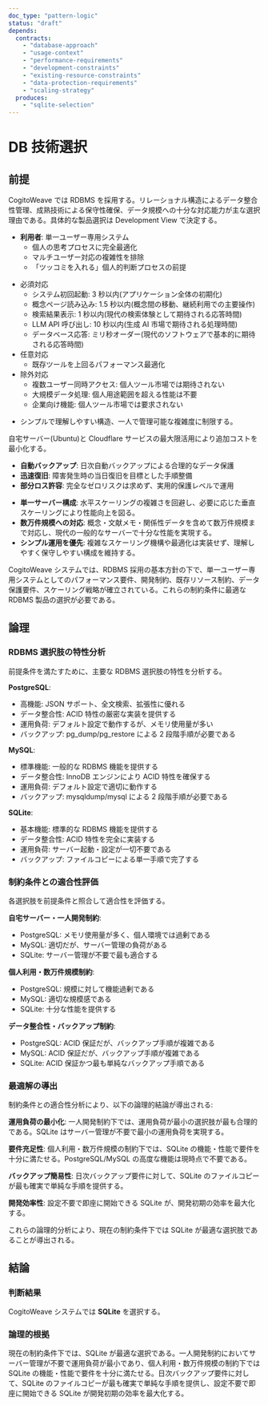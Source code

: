 ```yaml
---
doc_type: "pattern-logic"
status: "draft"
depends:
  contracts:
    - "database-approach"
    - "usage-context"
    - "performance-requirements"
    - "development-constraints"
    - "existing-resource-constraints"
    - "data-protection-requirements"
    - "scaling-strategy"
  produces:
    - "sqlite-selection"
---
```


# DB 技術選択

## 前提

<!-- PREMISE_BEGIN: database-approach -->

CogitoWeave では RDBMS を採用する。リレーショナル構造によるデータ整合性管理、成熟技術による保守性確保、データ規模への十分な対応能力が主な選択理由である。具体的な製品選択は Development View で決定する。

<!-- PREMISE_END: database-approach -->

<!-- PREMISE_BEGIN: usage-context -->

- **利用者**: 単一ユーザー専用システム
  - 個人の思考プロセスに完全最適化
  - マルチユーザー対応の複雑性を排除
  - 「ツッコミを入れる」個人的判断プロセスの前提

<!-- PREMISE_END: usage-context -->

<!-- PREMISE_BEGIN: performance-requirements -->

- 必須対応
  - システム初回起動: 3 秒以内(アプリケーション全体の初期化)
  - 概念ページ読み込み: 1.5 秒以内(概念間の移動、継続利用での主要操作)
  - 検索結果表示: 1 秒以内(現代の検索体験として期待される応答時間)
  - LLM API 呼び出し: 10 秒以内(生成 AI 市場で期待される処理時間)
  - データベース応答: ミリ秒オーダー(現代のソフトウェアで基本的に期待される応答時間)
- 任意対応
  - 既存ツールを上回るパフォーマンス最適化
- 除外対応
  - 複数ユーザー同時アクセス: 個人ツール市場では期待されない
  - 大規模データ処理: 個人用途範囲を超える性能は不要
  - 企業向け機能: 個人ツール市場では要求されない

<!-- PREMISE_END: performance-requirements -->

<!-- PREMISE_BEGIN: development-constraints -->

- シンプルで理解しやすい構造、一人で管理可能な複雑度に制限する。

<!-- PREMISE_END: development-constraints -->

<!-- PREMISE_BEGIN: existing-resource-constraints -->

自宅サーバー(Ubuntu)と Cloudflare サービスの最大限活用により追加コストを最小化する。

<!-- PREMISE_END: existing-resource-constraints -->

<!-- PREMISE_BEGIN: data-protection-requirements -->

- **自動バックアップ**: 日次自動バックアップによる合理的なデータ保護
- **迅速復旧**: 障害発生時の当日復旧を目標とした手順整備
- **部分ロス許容**: 完全なゼロリスクは求めず、実用的保護レベルで運用

<!-- PREMISE_END: data-protection-requirements -->

<!-- PREMISE_BEGIN: scaling-strategy -->

- **単一サーバー構成**: 水平スケーリングの複雑さを回避し、必要に応じた垂直スケーリングにより性能向上を図る。
- **数万件規模への対応**: 概念・文献メモ・関係性データを含めて数万件規模まで対応し、現代の一般的なサーバーで十分な性能を実現する。
- **シンプル運用を優先**: 複雑なスケーリング機構や最適化は実装せず、理解しやすく保守しやすい構成を維持する。

<!-- PREMISE_END: scaling-strategy -->

CogitoWeave システムでは、RDBMS 採用の基本方針の下で、単一ユーザー専用システムとしてのパフォーマンス要件、開発制約、既存リソース制約、データ保護要件、スケーリング戦略が確立されている。これらの制約条件に最適な RDBMS 製品の選択が必要である。

## 論理

### RDBMS 選択肢の特性分析

前提条件を満たすために、主要な RDBMS 選択肢の特性を分析する。

**PostgreSQL**:

- 高機能: JSON サポート、全文検索、拡張性に優れる
- データ整合性: ACID 特性の厳密な実装を提供する
- 運用負荷: デフォルト設定で動作するが、メモリ使用量が多い
- バックアップ: pg_dump/pg_restore による 2 段階手順が必要である

**MySQL**:

- 標準機能: 一般的な RDBMS 機能を提供する
- データ整合性: InnoDB エンジンにより ACID 特性を確保する
- 運用負荷: デフォルト設定で適切に動作する
- バックアップ: mysqldump/mysql による 2 段階手順が必要である

**SQLite**:

- 基本機能: 標準的な RDBMS 機能を提供する
- データ整合性: ACID 特性を完全に実装する
- 運用負荷: サーバー起動・設定が一切不要である
- バックアップ: ファイルコピーによる単一手順で完了する

### 制約条件との適合性評価

各選択肢を前提条件と照合して適合性を評価する。

**自宅サーバー・一人開発制約**:

- PostgreSQL: メモリ使用量が多く、個人環境では過剰である
- MySQL: 適切だが、サーバー管理の負荷がある
- SQLite: サーバー管理が不要で最も適合する

**個人利用・数万件規模制約**:

- PostgreSQL: 規模に対して機能過剰である
- MySQL: 適切な規模感である
- SQLite: 十分な性能を提供する

**データ整合性・バックアップ制約**:

- PostgreSQL: ACID 保証だが、バックアップ手順が複雑である
- MySQL: ACID 保証だが、バックアップ手順が複雑である
- SQLite: ACID 保証かつ最も単純なバックアップ手順である

### 最適解の導出

制約条件との適合性分析により、以下の論理的結論が導出される:

**運用負荷の最小化**: 一人開発制約下では、運用負荷が最小の選択肢が最も合理的である。SQLite はサーバー管理が不要で最小の運用負荷を実現する。

**要件充足性**: 個人利用・数万件規模の制約下では、SQLite の機能・性能で要件を十分に満たせる。PostgreSQL/MySQL の高度な機能は現時点で不要である。

**バックアップ簡易性**: 日次バックアップ要件に対して、SQLite のファイルコピーが最も確実で単純な手順を提供する。

**開発効率性**: 設定不要で即座に開始できる SQLite が、開発初期の効率を最大化する。

これらの論理的分析により、現在の制約条件下では SQLite が最適な選択肢であることが導出される。

## 結論

### 判断結果

<!-- GLOBAL_CONCLUSION_BEGIN: sqlite-selection -->

CogitoWeave システムでは **SQLite** を選択する。

<!-- GLOBAL_CONCLUSION_END: sqlite-selection -->

### 論理的根拠

現在の制約条件下では、SQLite が最適な選択である。一人開発制約においてサーバー管理が不要で運用負荷が最小であり、個人利用・数万件規模の制約下では SQLite の機能・性能で要件を十分に満たせる。日次バックアップ要件に対して、SQLite のファイルコピーが最も確実で単純な手順を提供し、設定不要で即座に開始できる SQLite が開発初期の効率を最大化する。
